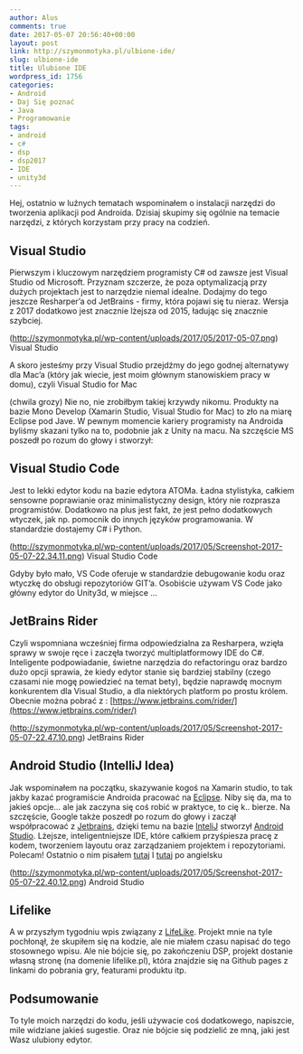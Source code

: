 ```yaml
---
author: Alus
comments: true
date: 2017-05-07 20:56:40+00:00
layout: post
link: http://szymonmotyka.pl/ulbione-ide/
slug: ulbione-ide
title: Ulubione IDE
wordpress_id: 1756
categories:
- Android
- Daj Się poznać
- Java
- Programowanie
tags:
- android
- c#
- dsp
- dsp2017
- IDE
- unity3d
---
```


Hej, ostatnio w luźnych tematach wspominałem o instalacji narzędzi do tworzenia aplikacji pod Androida. Dzisiaj skupimy się ogólnie na temacie narzędzi, z których korzystam przy pracy na codzień.

<!-- more -->


## Visual Studio


Pierwszym i kluczowym narzędziem programisty C# od zawsze jest Visual Studio od Microsoft. Przyznam szczerze, że poza optymalizacją przy dużych projektach jest to narzędzie niemal idealne. Dodajmy do tego jeszcze Resharper’a od JetBrains - firmy, która pojawi się tu nieraz. Wersja z 2017 dodatkowo jest znacznie lżejsza od 2015, ładując się znacznie szybciej.

(http://szymonmotyka.pl/wp-content/uploads/2017/05/2017-05-07.png) Visual Studio

A skoro jesteśmy przy Visual Studio przejdźmy do jego godnej alternatywy dla Mac’a (który jak wiecie, jest moim głównym stanowiskiem pracy w domu), czyli Visual Studio for Mac



(chwila grozy)
Nie no, nie zrobiłbym takiej krzywdy nikomu. Produkty na bazie Mono Develop (Xamarin Studio, Visual Studio for Mac) to zło na miarę Eclipse pod Jave. W pewnym momencie kariery programisty na Androida byliśmy skazani tylko na to, podobnie jak z Unity na macu.
Na szczęście MS poszedł po rozum do głowy i stworzył:


## Visual Studio Code


Jest to lekki edytor kodu na bazie edytora ATOMa. Ładna stylistyka, całkiem sensowne poprawianie oraz minimalistyczny design, który nie rozprasza programistów.
Dodatkowo na plus jest fakt, że jest pełno dodatkowych wtyczek, jak np. pomocnik do innych języków programowania. W standardzie dostajemy C# i Python.

(http://szymonmotyka.pl/wp-content/uploads/2017/05/Screenshot-2017-05-07-22.34.11.png) Visual Studio Code

Gdyby było mało, VS Code oferuje w standardzie debugowanie kodu oraz wtyczkę do obsługi repozytoriów GIT’a.
Osobiście używam VS Code jako główny edytor do Unity3d, w miejsce …


## JetBrains Rider


Czyli wspomniana wcześniej firma odpowiedzialna za Resharpera, wzięła sprawy w swoje ręce i zaczęła tworzyć multiplatformowy IDE do C#. Inteligente podpowiadanie, świetne narzędzia do refactoringu oraz bardzo dużo opcji sprawia, że kiedy edytor stanie się bardziej stabilny (czego czasami nie mogę powiedzieć na temat bety), będzie naprawdę mocnym konkurentem dla Visual Studio, a dla niektórych platform po prostu królem.
Obecnie można pobrać z : [https://www.jetbrains.com/rider/](https://www.jetbrains.com/rider/)

(http://szymonmotyka.pl/wp-content/uploads/2017/05/Screenshot-2017-05-07-22.47.10.png) JetBrains Rider


## Android Studio (IntelliJ Idea)


Jak wspominałem na początku, skazywanie kogoś na Xamarin studio, to tak jakby kazać programiście Androida pracować na [Eclipse](http://www.thingiverse.com/thing:2078849). Niby się da, ma to jakieś opcje… ale jak zaczyna się coś robić w praktyce, to cię k.. bierze.
Na szczęście, Google także poszedł po rozum do głowy i zaczął współpracować z [Jetbrains](http://www.thingiverse.com/thing:2078849), dzięki temu na bazie [InteliJ](http://www.thingiverse.com/thing:2078849) stworzył [Android Studio](http://www.thingiverse.com/thing:2078849). Lżejsze, inteligentniejsze IDE, które całkiem przyśpiesza pracę z kodem, tworzeniem layoutu oraz zarządzaniem projektem i repozytoriami.
Polecam! Ostatnio o nim pisałem [tutaj](http://szymonmotyka.pl/android-instalacja-sdk/) I [tutaj](http://szymonmotyka.pl/android-sdk-setup/) po angielsku

(http://szymonmotyka.pl/wp-content/uploads/2017/05/Screenshot-2017-05-07-22.40.12.png) Android Studio


## Lifelike


A w przyszłym tygodniu wpis związany z [LifeLike](http://www.thingiverse.com/thing:2078849). Projekt mnie na tyle pochłonął, że skupiłem się na kodzie, ale nie miałem czasu napisać do tego stosownego wpisu. Ale nie bójcie się, po zakończeniu DSP, projekt dostanie własną stronę (na domenie lifelike.pl), która znajdzie się na Github pages z linkami do pobrania gry, featurami produktu itp.


## Podsumowanie


To tyle moich narzędzi do kodu, jeśli używacie coś dodatkowego, napiszcie, mile widziane jakieś sugestie. Oraz nie bójcie się podzielić ze mną, jaki jest Wasz ulubiony edytor.
